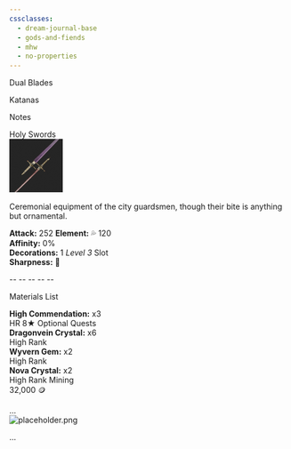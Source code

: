 ```yaml
---
cssclasses:
  - dream-journal-base
  - gods-and-fiends
  - mhw
  - no-properties
---
```

<div class="block-language-tabs">
	<div data-x-data="{ tab: 0 }">
		<div class="html-tabs">
			<div class="html-tab html-tab-active" data-x-bind:class="{ 'html-tab-active': tab == 0 }" data-x-on:click="tab = 0"> <p>Dual Blades </p> </div>
			<div class="html-tab html-tab-not-first" data-x-bind:class="{ 'html-tab-active': tab == 1 }" data-x-on:click="tab = 1"> <p>Katanas</p> </div>
			<div class="html-tab html-tab-not-first" data-x-bind:class="{ 'html-tab-active': tab == 2 }" data-x-on:click="tab = 2"> <p>Notes</p> </div>
		</div>
		<div class="html-tab-content">
			<div data-x-show="tab == 0" style="">
				<div class="wrapper grid">
					<div class="grid left">
						<div class="box char-note">
							<div class="callout-title">  <div class="callout-title-inner"> Holy Swords </div> </div>
							<img alt="placeholder.png" src="https://raw.githubusercontent.com/lunaria79/Jackalupes-Corner/refs/heads/main/00%20_resources/02FkH0.png">
							<p class="disc"> Ceremonial equipment of the city guardsmen, though their bite is anything but ornamental. </p>
							<p class="stats">
							<b>Attack:</b> 252 <b>Element:</b> 💦 120
							<br> <b>Affinity:</b> 0%
							<br> <b>Decorations:</b> 1 <i>Level 3</i> Slot
							<br> <b>Sharpness:</b> 🔵
							</p>
							<p class="divider"> -- -- -- -- -- </p>
							<p></p>
							<p class="disc">Materials List</p>
							<p class="shopping">
							<b>High Commendation:</b> x3
							<br> <span>HR 8★ Optional Quests</span>
							<br> <b>Dragonvein Crystal:</b>  x6
							<br> <span>High Rank</span>
							<br> <b>Wyvern Gem:</b> x2 
							<br> <span>High Rank</span>
							<br> <b>Nova Crystal:</b>  x2
							<br> <span>High Rank Mining</span>
							<br>32,000 🪙
							</p>
						</div>
					</div>
					<div class="grid right">
						<div class="box char-note">
							<div class="callout-title">  <div class="callout-title-inner"> ... </div> </div>
							<img alt="placeholder.png" src="">
							<p>...</p>
						</div>
					</div>
				</div>
			</div>
			<div data-x-show="tab == 1" style="display: none;">
				<div class="wrapper grid">
					<div class="grid left">
						<div class="box char-note">
							<div class="callout-title">  <div class="callout-title-inner"> character note </div> </div>
							<img alt="placeholder.png" src="">
							<p>...</p>
						</div>
					</div>
					<div class="grid right">
						<div class="box char-note">
							<div class="callout-title">  <div class="callout-title-inner"> character note </div> </div>
							<img alt="placeholder.png" src="">
							<p>...</p>
						</div>
					</div>
				</div>
			</div>
			<div data-x-show="tab == 2" style="display: none;">
				<div class="wrapper grid">
					<div class="grid left">
						<div class="box def-note">
							<div class="callout-title"> <div class="callout-title-inner"> image + note </div> </div>
							<img alt="placeholder.png" src="">
							<p>...</p>
						</div>
					</div>
					<div class="grid right">
						<div class="box def-note">
							<div class="callout-title"> <div class="callout-title-inner"> note </div> </div>
							<p>...</p>
						</div>
					</div>
				</div>
			</div>
		</div>
	</div>
</div>